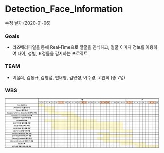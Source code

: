 # Detection_Face_Information

수정 날짜 (2020-01-06)

### Goals

- 라즈베리파일을 통해 Real-Time으로 얼굴을 인식하고, 얼굴 이미지 정보를 이용하여 나이, 성별, 표정들을 감지하는 프로젝트



### TEAM

- 이철희, 김동규, 김형섭, 반태형, 김민성, 어수경, 고원희 (총 7명)



### WBS

![wbs image](./img/wbs.PNG)



